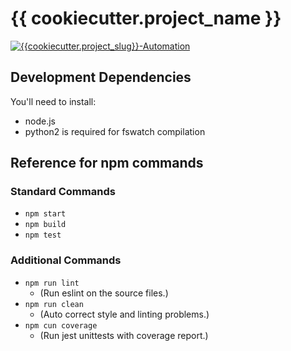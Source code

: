 # {{ cookiecutter.project_name }}

[![{{cookiecutter.project_slug}}-Automation](https://github.com/{{cookiecutter.github_username}}/{{cookiecutter.project_slug}}/workflows/{{cookiecutter.project_slug}}-Automation/badge.svg)](https://github.com/{{cookiecutter.github_username}}/{{cookiecutter.project_slug}}/actions)

## Development Dependencies

You'll need to install:

- node.js
- python2 is required for fswatch compilation

## Reference for npm commands

### Standard Commands

- `npm start`
- `npm build`
- `npm test`

### Additional Commands

- `npm run lint`
  - (Run eslint on the source files.)
- `npm run clean`
  - (Auto correct style and linting problems.)
- `npm cun coverage`
  - (Run jest unittests with coverage report.)
